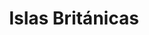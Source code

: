 ﻿---
title: "Islas Británicas"
permalink: periodes_299.html
layout: periode
dataInici: 1066
dataFi: 1500
sidebar: periodes
pares:
  - 298:
    title: "Baja Edad Media en Europa"
    dataInici: "(1000)"
    dataFi: "(1500)"

fills:
  - 300:
    title: "Anarquía Inglesa"
    dataInici: "(1135)"
    dataFi: "(1154)"

  - 236:
    title: "Batalla de Bouvines"
    dataInici: "(1214-07-27)"

  - 914:
    title: "Segunda Guerra de los Barones"
    dataInici: "(1264)"
    dataFi: "(1267)"

  - 228:
    title: "Guerras de independencia de Escocia"
    dataInici: "(1296)"
    dataFi: "(1357)"

  - 588:
    title: "Batalla de Otterburn"
    dataInici: "(1388-08)"

  - 590:
    title: "Guerra de las Dos Rosas"
    dataInici: "(1455)"
    dataFi: "(1485)"

jocsPrincipals:
  - title: "Britannia"
    bggId: 240
    dataInici: 
    dataFi: 

jocsEscenaris:
jocsEpoca:
jocsEpocaEscenaris:
---
